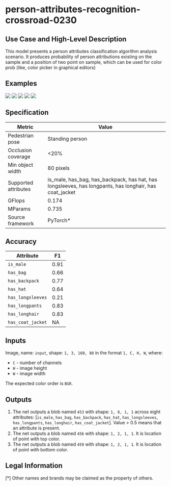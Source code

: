 # person-attributes-recognition-crossroad-0230

## Use Case and High-Level Description

This model presents a person attributes classification algorithm analysis scenario. It produces probability of person attributions existing on the sample and a position of two point on sample, which can be used for color prob (like, color picker in graphical editors)

## Examples

![](./person-attributes-recognition-crossroad-230-1.png)
![](./person-attributes-recognition-crossroad-230-2.png)
![](./person-attributes-recognition-crossroad-230-3.png)
![](./person-attributes-recognition-crossroad-230-4.png)
![](./person-attributes-recognition-crossroad-230-5.png)

## Specification

| Metric                | Value                                                                                                |
|-----------------------|------------------------------------------------------------------------------------------------------|
| Pedestrian pose       | Standing person                                                                                      |
| Occlusion coverage    | <20%                                                                                                 |
| Min object width      | 80 pixels                                                                                            |
| Supported attributes  | is_male, has_bag, has_backpack, has hat, has longsleeves, has longpants, has longhair, has coat_jacket|
| GFlops                | 0.174                                                                                                |
| MParams               | 0.735                                                                                                |
| Source framework      | PyTorch\*                                                                                            |

## Accuracy

| Attribute         |  F1   |
|-------------------|-------|
| `is_male`         | 0.91  |
| `has_bag`         | 0.66  |
| `has_backpack`    | 0.77  |
| `has_hat`         | 0.64  |
| `has_longsleeves` | 0.21  |
| `has_longpants`   | 0.83  |
| `has_longhair`    | 0.83  |
| `has_coat_jacket` |  NA   |

## Inputs

Image, name: `input`, shape: `1, 3, 160, 80` in the format `1, C, H, W`, where:

- `C` - number of channels
- `H` - image height
- `W` - image width

The expected color order is `BGR`.

## Outputs

1.  The net outputs a blob named `453` with shape: `1, 8, 1, 1` across eight attributes:
    [`is_male`, `has_bag`, `has_backpack`, `has_hat`, `has_longsleeves`, `has_longpants`, `has_longhair`,
     `has_coat_jacket`]. Value > 0.5 means that an attribute is present.
2.  The net outputs a blob named `456` with shape: `1, 2, 1, 1`. It is location of point with top color.
3.  The net outputs a blob named `459` with shape: `1, 2, 1, 1`. It is location of point with bottom color.

## Legal Information
[*] Other names and brands may be claimed as the property of others.
